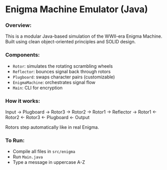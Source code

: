 # Enigma Machine Emulator (Java)

### Overview:
This is a modular Java-based simulation of the WWII-era Enigma Machine.
Built using clean object-oriented principles and SOLID design.

### Components:
- `Rotor`: simulates the rotating scrambling wheels
- `Reflector`: bounces signal back through rotors
- `Plugboard`: swaps character pairs (customizable)
- `EnigmaMachine`: orchestrates signal flow
- `Main`: CLI for encryption

### How it works:
Input → Plugboard → Rotor3 → Rotor2 → Rotor1 → Reflector → Rotor1 ← Rotor2 ← Rotor3 ← Plugboard ← Output

Rotors step automatically like in real Enigma.

### To Run:
- Compile all files in `src/enigma`
- Run `Main.java`
- Type a message in uppercase A-Z
